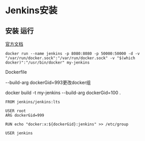 # Jenkins安装

## 安装 运行

[官方文档](https://github.com/jenkinsci/docker)

```shell
docker run --name jenkins -p 8080:8080 -p 50000:50000 -d -v "/var/run/docker.sock":"/var/run/docker.sock" -v "$(which docker)":"/usr/bin/docker" my-jenkins
```

Dockerfile

--build-arg dockerGid=993更改docker组

docker build -t my-jenkins --build-arg dockerGid=100 .

```shell
FROM jenkins/jenkins:lts

USER root
ARG dockerGid=999

RUN echo "docker:x:${dockerGid}:jenkins" >> /etc/group

USER jenkins
```

